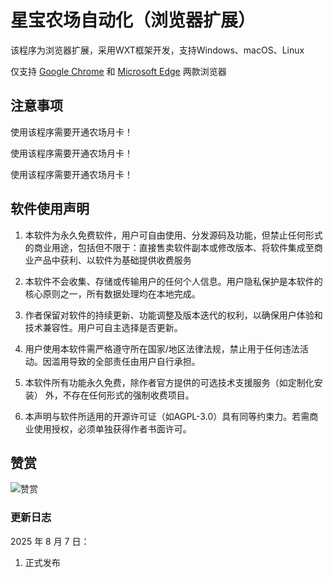 # 星宝农场自动化（浏览器扩展）

该程序为浏览器扩展，采用WXT框架开发，支持Windows、macOS、Linux

仅支持 [Google Chrome](https://www.google.cn/intl/zh-CN/chrome/) 和 [Microsoft Edge](https://www.microsoft.com/zh-cn/edge/download?form=MA13FJ) 两款浏览器

## 注意事项

使用该程序需要开通农场月卡！

使用该程序需要开通农场月卡！

使用该程序需要开通农场月卡！

## 软件使用声明

1. 本软件为永久免费软件，用户可自由使用、分发源码及功能，但禁止任何形式的商业用途，包括但不限于：直接售卖软件副本或修改版本、将软件集成至商业产品中获利、以软件为基础提供收费服务

2. 本软件不会收集、存储或传输用户的任何个人信息。用户隐私保护是本软件的核心原则之一，所有数据处理均在本地完成。

3. 作者保留对软件的持续更新、功能调整及版本迭代的权利，以确保用户体验和技术兼容性。用户可自主选择是否更新。

4. 用户使用本软件需严格遵守所在国家/地区法律法规，禁止用于任何违法活动。因滥用导致的全部责任由用户自行承担。

5. 本软件所有功能永久免费，除作者官方提供的可选技术支援服务（如定制化安装） 外，不存在任何形式的强制收费项目。

6. 本声明与软件所适用的开源许可证（如AGPL-3.0）具有同等约束力。若需商业使用授权，必须单独获得作者书面许可。

## 赞赏

![赞赏](https://s1.imagehub.cc/images/2025/08/07/3b7e9ace490c522a7616052a1e7fa630.png)

### 更新日志

2025 年 8 月 7 日：

1. 正式发布


